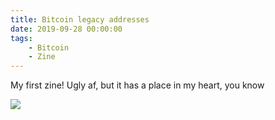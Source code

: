 ```yaml
---
title: Bitcoin legacy addresses
date: 2019-09-28 00:00:00
tags:
    - Bitcoin
    - Zine
---
```


My first zine! Ugly af, but it has a place in my heart, you know

![](../images/bitcoin-legacy-addresses.svg)
